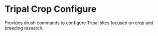 # Tripal Crop Configure

Provides drush commands to configure Tripal sites focused on crop and breeding research.
